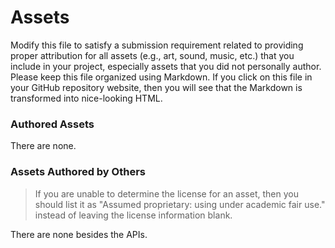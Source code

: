 # Assets

Modify this file to satisfy a submission requirement related to providing
proper attribution for all assets (e.g., art, sound, music, etc.) that
you include in your project, especially assets that you did not personally
author. Please keep this file organized using Markdown. If you click on
this file in your GitHub repository website, then you will see that the
Markdown is transformed into nice-looking HTML.

### Authored Assets

There are none.

### Assets Authored by Others

> If you are unable to determine the license for an asset, then
> you should list it as "Assumed proprietary: using under academic fair use."
> instead of leaving the license information blank.

There are none besides the APIs.

